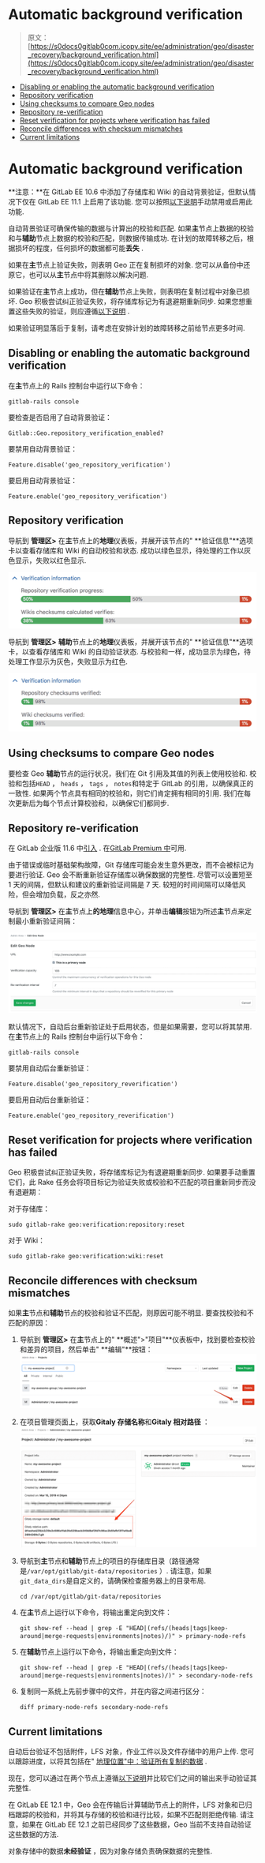 # Automatic background verification

> 原文：[https://s0docs0gitlab0com.icopy.site/ee/administration/geo/disaster_recovery/background_verification.html](https://s0docs0gitlab0com.icopy.site/ee/administration/geo/disaster_recovery/background_verification.html)

*   [Disabling or enabling the automatic background verification](#disabling-or-enabling-the-automatic-background-verification)
*   [Repository verification](#repository-verification)
*   [Using checksums to compare Geo nodes](#using-checksums-to-compare-geo-nodes)
*   [Repository re-verification](#repository-re-verification)
*   [Reset verification for projects where verification has failed](#reset-verification-for-projects-where-verification-has-failed)
*   [Reconcile differences with checksum mismatches](#reconcile-differences-with-checksum-mismatches)
*   [Current limitations](#current-limitations)

# Automatic background verification[](#automatic-background-verification-premium-only "Permalink")

**注意：**在 GitLab EE 10.6 中添加了存储库和 Wiki 的自动背景验证，但默认情况下仅在 GitLab EE 11.1 上启用了该功能. 您可以按照[以下说明](#disabling-or-enabling-the-automatic-background-verification)手动禁用或启用此功能.

自动背景验证可确保传输的数据与计算出的校验和匹配. 如果**主**节点上数据的校验和与**辅助**节点上数据的校验和匹配，则数据传输成功. 在计划的故障转移之后，根据损坏的程度，任何损坏的数据都可能**丢失** .

如果在**主**节点上验证失败，则表明 Geo 正在复制损坏的对象. 您可以从备份中还原它，也可以从**主**节点中将其删除以解决问题.

如果验证在**主**节点上成功，但在**辅助**节点上失败，则表明在复制过程中对象已损坏. Geo 积极尝试纠正验证失败，将存储库标记为有退避期重新同步. 如果您想重置这些失败的验证，则应遵循[以下说明](background_verification.html#reset-verification-for-projects-where-verification-has-failed) .

如果验证明显落后于复制，请考虑在安排计划的故障转移之前给节点更多时间.

## Disabling or enabling the automatic background verification[](#disabling-or-enabling-the-automatic-background-verification "Permalink")

在**主**节点上的 Rails 控制台中运行以下命令：

```
gitlab-rails console 
```

要检查是否启用了自动背景验证：

```
Gitlab::Geo.repository_verification_enabled? 
```

要禁用自动背景验证：

```
Feature.disable('geo_repository_verification') 
```

要启用自动背景验证：

```
Feature.enable('geo_repository_verification') 
```

## Repository verification[](#repository-verification "Permalink")

导航到 **管理区>** 在**主**节点上的**地理**仪表板，并展开该节点的" **验证信息"**选项卡以查看存储库和 Wiki 的自动校验和状态. 成功以绿色显示，待处理的工作以灰色显示，失败以红色显示.

[![Verification status](img/283011f90b0969b60cd202dd293525ca.png)](img/verification-status-primary.png)

导航到 **管理区>** **辅助**节点上的**地理**仪表板，并展开该节点的" **验证信息"**选项卡，以查看存储库和 Wiki 的自动验证状态. 与校验和一样，成功显示为绿色，待处理工作显示为灰色，失败显示为红色.

[![Verification status](img/38d4db85b589523cbab105da53e5fb09.png)](img/verification-status-secondary.png)

## Using checksums to compare Geo nodes[](#using-checksums-to-compare-geo-nodes "Permalink")

要检查 Geo **辅助**节点的运行状况，我们在 Git 引用及其值的列表上使用校验和. 校验和包括`HEAD` ， `heads` ， `tags` ， `notes`和特定于 GitLab 的引用，以确保真正的一致性. 如果两个节点具有相同的校验和，则它们肯定拥有相同的引用. 我们在每次更新后为每个节点计算校验和，以确保它们都同步.

## Repository re-verification[](#repository-re-verification "Permalink")

在 GitLab 企业版 11.6 中[引入](https://gitlab.com/gitlab-org/gitlab/-/merge_requests/8550) . 在[GitLab Premium 中](https://about.gitlab.com/pricing/)可用.

由于错误或临时基础架构故障，Git 存储库可能会发生意外更改，而不会被标记为要进行验证. Geo 会不断重新验证存储库以确保数据的完整性. 尽管可以设置短至 1 天的间隔，但默认和建议的重新验证间隔是 7 天. 较短的时间间隔可以降低风险，但会增加负载，反之亦然.

导航到 **管理区>** 在**主**节点上**的地理**信息中心，并单击**编辑**按钮为所述**主**节点来定制最小重新验证间隔：

[![Re-verification interval](img/e3eeb697453d582cf0ec4a746f30ed31.png)](img/reverification-interval.png)

默认情况下，自动后台重新验证处于启用状态，但是如果需要，您可以将其禁用. 在**主**节点上的 Rails 控制台中运行以下命令：

```
gitlab-rails console 
```

要禁用自动后台重新验证：

```
Feature.disable('geo_repository_reverification') 
```

要启用自动后台重新验证：

```
Feature.enable('geo_repository_reverification') 
```

## Reset verification for projects where verification has failed[](#reset-verification-for-projects-where-verification-has-failed "Permalink")

Geo 积极尝试纠正验证失败，将存储库标记为有退避期重新同步. 如果要手动重置它们，此 Rake 任务会将项目标记为验证失败或校验和不匹配的项目重新同步而没有退避期：

对于存储库：

```
sudo gitlab-rake geo:verification:repository:reset 
```

对于 Wiki：

```
sudo gitlab-rake geo:verification:wiki:reset 
```

## Reconcile differences with checksum mismatches[](#reconcile-differences-with-checksum-mismatches "Permalink")

如果**主**节点和**辅助**节点的校验和验证不匹配，则原因可能不明显. 要查找校验和不匹配的原因：

1.  导航到 **管理区>** 在**主**节点上的" **概述">"项目"**仪表板中，找到要检查校验和差异的项目，然后单击" **编辑"**按钮： [![项目仪表板](img/655bbae75a3608d2016397c70682f7d4.png)](img/checksum-differences-admin-projects.png)

2.  在项目管理页面上，获取**Gitaly 存储名称**和**Gitaly 相对路径** ： [![项目管理页面](img/43c1d4f646051452c436962222af114b.png)](img/checksum-differences-admin-project-page.png)

3.  导航到**主**节点和**辅助**节点上的项目的存储库目录（路径通常是`/var/opt/gitlab/git-data/repositories` ）. 请注意，如果`git_data_dirs`是自定义的，请确保检查服务器上的目录布局.

    ```
    cd /var/opt/gitlab/git-data/repositories 
    ```

4.  在**主**节点上运行以下命令，将输出重定向到文件：

    ```
    git show-ref --head | grep -E "HEAD|(refs/(heads|tags|keep-around|merge-requests|environments|notes)/)" > primary-node-refs 
    ```

5.  在**辅助**节点上运行以下命令，将输出重定向到文件：

    ```
    git show-ref --head | grep -E "HEAD|(refs/(heads|tags|keep-around|merge-requests|environments|notes)/)" > secondary-node-refs 
    ```

6.  复制同一系统上先前步骤中的文件，并在内容之间进行区分：

    ```
    diff primary-node-refs secondary-node-refs 
    ```

## Current limitations[](#current-limitations "Permalink")

自动后台验证不包括附件，LFS 对象，作业工件以及文件存储中的用户上传. 您可以跟踪进度，以将其包括在" [地理位置"中：验证所有复制的数据](https://gitlab.com/groups/gitlab-org/-/epics/1430) .

现在，您可以通过在两个节点上遵循[以下说明](../../raketasks/check.html)并比较它们之间的输出来手动验证其完整性.

在 GitLab EE 12.1 中，Geo 会在传输后计算辅助节点上的附件，LFS 对象和已归档跟踪的校验和，并将其与存储的校验和进行比较，如果不匹配则拒绝传输. 请注意，如果在 GitLab EE 12.1 之前已经同步了这些数据，Geo 当前不支持自动验证这些数据的方法.

对象存储中的数据**未经验证** ，因为对象存储负责确保数据的完整性.